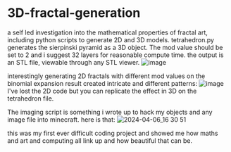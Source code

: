 # 3D-fractal-generation
a self led investigation into the mathematical properties of fractal art, including python scripts to generate 2D and 3D models.
tetrahedron.py generates the sierpinski pyramid as a 3D object. The mod value should be set to 2 and i suggest 32 layers for reasonable compute time.
the output is an STL file, viewable through any STL viewer.
![image](https://github.com/user-attachments/assets/7d789810-285f-4043-a03c-0d6f1a2bb5c7)

interestingly generating 2D fractals with different mod values on the binomial expansion result created intricate and different patterns:
![image](https://github.com/user-attachments/assets/0ca78f0e-2039-4bab-af0b-e778a21d984f)
I've lost the 2D code but you can replicate the effect in 3D on the tetrahedron file.

The imaging script is something i wrote up to hack my objects and any image file into minecraft. here is that:
![2024-04-06_16 30 51](https://github.com/user-attachments/assets/cbbce703-564c-4a0f-9700-45e2e21d3f20)

this was my first ever difficult coding project and showed me how maths and art and computing all link up and how beautiful that can be.
